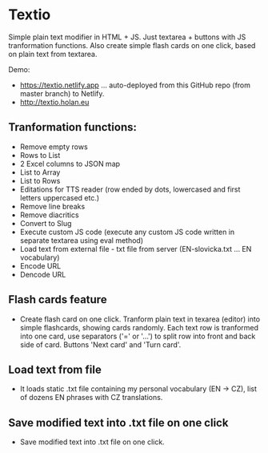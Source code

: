 # Textio
Simple plain text modifier in HTML + JS. Just textarea + buttons with JS tranformation functions.
Also create simple flash cards on one click, based on plain text from textarea.

Demo:
* https://textio.netlify.app ... auto-deployed from this GitHub repo (from master branch) to Netlify.
* http://textio.holan.eu


## Tranformation functions:

* Remove empty rows
* Rows to List
* 2 Excel columns to JSON map
* List to Array
* List to Rows
* Editations for TTS reader (row ended by dots, lowercased and first letters uppercased etc.)
* Remove line breaks 
* Remove diacritics  
* Convert to Slug 
* Execute custom JS code (execute any custom JS code written in separate textarea using eval method)
* Load text from external file - txt file from server (EN-slovicka.txt ... EN vocabulary)
* Encode URL
* Dencode URL

## Flash cards feature
* Create flash card on one click. Tranform plain text in texarea (editor) into simple flashcards, showing cards randomly. Each text row is tranformed into one card, use separators ('=' or '...') to split row into front and back side of card. Buttons 'Next card' and 'Turn card'.

## Load text from file
* It loads static .txt file containing my personal vocabulary (EN -> CZ), list of dozens EN phrases with CZ translations.

## Save modified text into .txt file on one click
* Save modified text into .txt file on one click.
